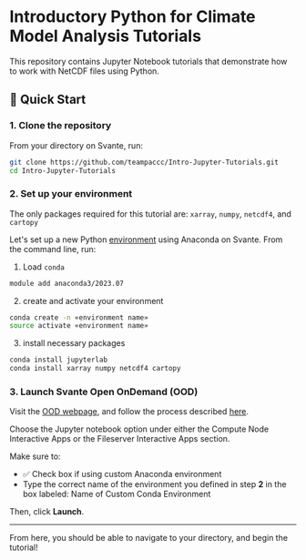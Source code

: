 # **Introductory Python for Climate Model Analysis Tutorials**

This repository contains Jupyter Notebook tutorials that demonstrate how to work with NetCDF files using Python. 

## 🚀 Quick Start

### 1. Clone the repository

From your directory on Svante, run:

```bash
git clone https://github.com/teampaccc/Intro-Jupyter-Tutorials.git
cd Intro-Jupyter-Tutorials
```
### 2. Set up your environment

The only packages required for this tutorial are:
`xarray`, `numpy`, `netcdf4`, and `cartopy`

Let's set up a new Python [environment](https://svante.mit.edu/use_python.html#using-conda-w-package-manager-to-create-virtual-environments) using Anaconda on Svante. From the command line, run:
1. Load `conda`
```bash
module add anaconda3/2023.07
```
2. create and activate your environment
```bash
conda create -n «environment name»
source activate «environment name»
```
3. install necessary packages
```bash
conda install jupyterlab
conda install xarray numpy netcdf4 cartopy
```

### 3. Launch Svante Open OnDemand (OOD)

Visit the [OOD webpage](https://svante-ood.mit.edu), and follow the process described [here](https://svante.mit.edu/use_python.html#running-jupyter-notebooks-using-svante-open-ondemand).

Choose the Jupyter notebook option under either the Compute Node Interactive Apps or the Fileserver Interactive Apps section.

Make sure to:

-  ✅ Check box if using custom Anaconda environment
-  Type the correct name of the environment you defined in step **2** in the box labeled: Name of Custom Conda Environment

Then, click **Launch**.

----

From here, you should be able to navigate to your directory, and begin the tutorial!

